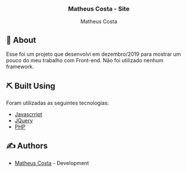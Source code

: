<h3 align="center"> Matheus Costa - Site </h3>


<p align="center"> Matheus Costa
    <br> 
</p>


## 🧐 About <a name = "about"></a>

Esse foi um projeto que desenvolvi em dezembro/2019 para mostrar um pouco do meu trabalho com Front-end.
Não foi utilizado nenhum framework.

## ⛏️ Built Using <a name = "built_using"></a>

Foram utilizadas as seguintes tecnologias:

- [Javascrript](https://www.javascript.com/)
- [JQuery](https://jquery.com/)
- [PHP](https://www.php.net/)

## ✍️ Authors <a name = "authors"></a>

- [Matheus Costa](https://github.com/MatheusCoxxxta) - Development
